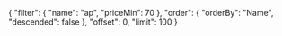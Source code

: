 {
  "filter": {
    "name": "ар",
    "priceMin": 70
  },
  "order": {
    "orderBy": "Name",
    "descended": false
  },
  "offset": 0,
  "limit": 100
}